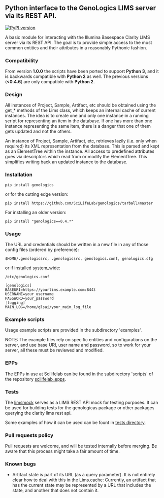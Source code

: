 ## Python interface to the GenoLogics LIMS server via its REST API.

[![PyPI version](https://badge.fury.io/py/genologics.svg)](http://badge.fury.io/py/genologics)

A basic module for interacting with the Illumina Basespace Clarity LIMS server via
its REST API. The goal is to provide simple access to the most common
entities and their attributes in a reasonably Pythonic fashion.


### Compatibility
From version **1.0.0** the scripts have been ported to support **Python 3**,
and it is backwards compatible with **Python 2** as well. The previous versions
(**<0.4.6**) are only compatible with **Python 2**.

### Design

All instances of Project, Sample, Artifact, etc should be obtained using
the get_* methods of the Lims class, which keeps an internal cache of
current instances. The idea is to create one and only one instance in
a running script for representing an item in the database. If one has
more than one instance representing the same item, there is a danger that
one of them gets updated and not the others.

An instance of Project, Sample, Artifact, etc, retrieves lazily (i.e.
only when required) its XML representation from the database. This
is parsed and kept as an ElementTree within the instance. All access
to predefined attributes goes via descriptors which read from or
modify the ElementTree. This simplifies writing back an updated
instance to the database.

### Installation

```
pip install genologics
```

or for the cutting edge version:

```
pip install https://github.com/SciLifeLab/genologics/tarball/master
```

For installing an older version:

```
pip install "genologics==0.4.*"
```

### Usage

The URL and credentials should be written in a new file in any
of those config files (ordered by preference):

```
$HOME/.genologicsrc, .genologicsrc, genologics.conf, genologics.cfg
```

or if installed system_wide:

```
/etc/genologics.conf
```

```
[genologics]
BASEURI=https://yourlims.example.com:8443
USERNAME=your_username
PASSWORD=your_password
[logging]
MAIN_LOG=/home/glsai/your_main_log_file
```

### Example scripts

Usage example scripts are provided in the subdirectory 'examples'.

NOTE: The example files rely on specific entities and configurations
on the server, and use base URI, user name and password, so to work
for your server, all these must be reviewed and modified.


### EPPs

The EPPs in use at Scilifelab can be found in the subdirectory 'scripts' of the repository [scilifelab_epps](https://github.com/SciLifeLab/scilifelab_epps/).

### Tests

The [limsmock](https://github.com/Clinical-Genomics/limsmock) serves as a LIMS REST API mock for testing purposes. It can be used for building tests for the genologicas package or other packages querying the clarity lims rest api.

Some examples of how it can be used can be fount in [tests directory](https://github.com/Clinical-Genomics/limsmock/tree/master/tests).

### Pull requests policy

Pull requests are welcome, and will be tested internally before merging. Be aware that this process might take a fair amount of time.

### Known bugs

- Artifact state is part of its URL (as a query parameter).
  It is not entirely clear how to deal with this in the Lims.cache:
  Currently, an artifact that has the current state may be represented
  by a URL that includes the state, and another that does not contain it.
